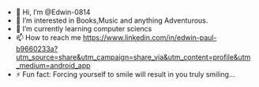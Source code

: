- 👋 Hi, I’m @Edwin-0814
- 👀 I’m interested in Books,Music and anything Adventurous.
- 🌱 I’m currently learning computer sciencs
- 📫 How to reach me https://www.linkedin.com/in/edwin-paul-b9660233a?utm_source=share&utm_campaign=share_via&utm_content=profile&utm_medium=android_app
- ⚡ Fun fact: Forcing yourself to smile will result in you truly smiling...

<!---
Edwin-0814/Edwin-0814 is a ✨ special ✨ repository because its `README.md` (this file) appears on your GitHub profile.
You can click the Preview link to take a look at your changes.
--->
